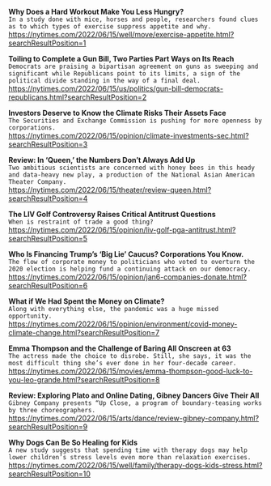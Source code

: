**Why Does a Hard Workout Make You Less Hungry?**\
`In a study done with mice, horses and people, researchers found clues as to which types of exercise suppress appetite and why.`\
https://nytimes.com/2022/06/15/well/move/exercise-appetite.html?searchResultPosition=1

**Toiling to Complete a Gun Bill, Two Parties Part Ways on Its Reach**\
`Democrats are praising a bipartisan agreement on guns as sweeping and significant while Republicans point to its limits, a sign of the political divide standing in the way of a final deal.`\
https://nytimes.com/2022/06/15/us/politics/gun-bill-democrats-republicans.html?searchResultPosition=2

**Investors Deserve to Know the Climate Risks Their Assets Face**\
`The Securities and Exchange Commission is pushing for more openness by corporations.`\
https://nytimes.com/2022/06/15/opinion/climate-investments-sec.html?searchResultPosition=3

**Review: In ‘Queen,’ the Numbers Don’t Always Add Up**\
`Two ambitious scientists are concerned with honey bees in this heady and data-heavy new play, a production of the National Asian American Theater Company.`\
https://nytimes.com/2022/06/15/theater/review-queen.html?searchResultPosition=4

**The LIV Golf Controversy Raises Critical Antitrust Questions**\
`When is restraint of trade a good thing?`\
https://nytimes.com/2022/06/15/opinion/liv-golf-pga-antitrust.html?searchResultPosition=5

**Who Is Financing Trump’s ‘Big Lie’ Caucus? Corporations You Know.**\
`The flow of corporate money to politicians who voted to overturn the 2020 election is helping fund a continuing attack on our democracy.`\
https://nytimes.com/2022/06/15/opinion/jan6-companies-donate.html?searchResultPosition=6

**What if We Had Spent the Money on Climate?**\
`Along with everything else, the pandemic was a huge missed opportunity.`\
https://nytimes.com/2022/06/15/opinion/environment/covid-money-climate-change.html?searchResultPosition=7

**Emma Thompson and the Challenge of Baring All Onscreen at 63**\
`The actress made the choice to disrobe. Still, she says, it was the most difficult thing she’s ever done in her four-decade career.`\
https://nytimes.com/2022/06/15/movies/emma-thompson-good-luck-to-you-leo-grande.html?searchResultPosition=8

**Review: Exploring Plato and Online Dating, Gibney Dancers Give Their All**\
`Gibney Company presents “Up Close, a program of boundary-teasing works by three choreographers.`\
https://nytimes.com/2022/06/15/arts/dance/review-gibney-company.html?searchResultPosition=9

**Why Dogs Can Be So Healing for Kids**\
`A new study suggests that spending time with therapy dogs may help lower children’s stress levels even more than relaxation exercises.`\
https://nytimes.com/2022/06/15/well/family/therapy-dogs-kids-stress.html?searchResultPosition=10

